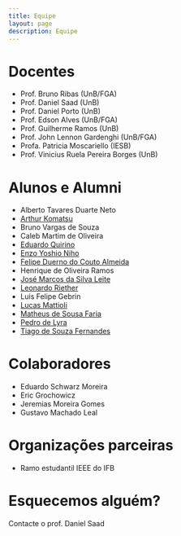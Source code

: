 ```yaml
---
title: Equipe
layout: page
description: Equipe
---
```


# Docentes

- Prof. Bruno Ribas (UnB/FGA)
- Prof. Daniel Saad (UnB)
- Prof. Daniel Porto (UnB)
- Prof. Edson Alves  (UnB/FGA)
- Prof. Guilherme Ramos (UnB)
- Prof. John Lennon Gardenghi (UnB/FGA)
- Profa. Patricia Moscariello (IESB)
- Prof. Vinicius Ruela Pereira Borges (UnB)

# Alunos e Alumni

- Alberto Tavares Duarte Neto
- [Arthur Komatsu](https://www.linkedin.com/in/arthurkomatsu/)
- Bruno Vargas de Souza
- Caleb Martim de Oliveira
- [Eduardo Quirino](https://www.linkedin.com/in/eduardo-quirino-a3077ba0/)
- [Enzo Yoshio Niho](https://www.linkedin.com/in/enzo-yoshio-niho-9bb571108/) 
- [Felipe Duerno do Couto Almeida](https://www.linkedin.com/in/duerno/)
- Henrique de Oliveira Ramos
- [José Marcos da Silva Leite](https://www.linkedin.com/in/jose-marcos-leite/)
- [Leonardo Riether](https://www.linkedin.com/in/leoriether/)
- Luis Felipe Gebrin
- [Lucas Mattioli](https://www.linkedin.com/in/lucas-mattioli-07848012a/)
- [Matheus de Sousa Faria](https://www.linkedin.com/in/matheussousafaria/)
- [Pedro de Lyra](https://www.linkedin.com/in/pedro-de-lyra-10850113b/)
- [Tiago de Souza Fernandes](https://www.linkedin.com/in/tdsfernandes/)

# Colaboradores

- Eduardo Schwarz Moreira
- Eric Grochowicz
- Jeremias Moreira Gomes
- Gustavo Machado Leal
  
# Organizações parceiras

- Ramo estudantil IEEE do IFB

# Esquecemos alguém?

Contacte o prof. Daniel Saad